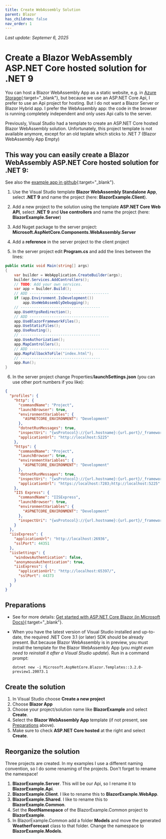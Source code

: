 ```yaml
---
title: Create WebAssembly Solution
parent: Blazor
has_children: false
nav_order: 1
---
```


_Last update: Septemer 6, 2025_

# Create a Blazor WebAssembly ASP.NET Core hosted solution for .NET 9

You can host a Blazor WebAssembly App as a static website, e.g. in [Azure Storage](https://docs.microsoft.com/en-us/azure/storage/blobs/storage-blob-static-website){:target="_blank"}, but because we use an ASP.NET Core Api, I prefer to use an Api project for hosting. But I do not want a Blazor Server or Blazor Hybrid app. I prefer the WebAssembly app: the code in the browser is running completely independent and only uses Api calls to the server.

Previously, Visual Studio had a template to create an ASP.NET Core hosted Blazor WebAssembly solution.
Unfortunately, this project template is not available anymore, except for an old teplate which sticks to .NET 7 (Blazor WebAssembly App Empty)

## This way you can easily create a Blazor WebAssembly ASP.NET Core hosted solution for .NET 9:

See also the [example app in github](https://github.com/Forestbrook/BlazorWebAssemblyAspNetHosted){:target="_blank"}.

1. Use the Visual Studio template **Blazor WebAssembly Standalone App**, select **.NET 9** and name the project (here: **BlazorExample.Client**).
2. Add a new project to the solution using the template **ASP.NET Core Web API**, select **.NET 9** and **Use controllers** and name the project (here: **BlazorExample.Server**)
3. Add Nuget package to the server project: **Microsoft.AspNetCore.Components.WebAssembly.Server**
4. Add a **reference** in the server project to the client project

5. In the server project edit **Program.cs** and add the lines between the lines:
```cs
public static void Main(string[] args)
{
	var builder = WebApplication.CreateBuilder(args);
	builder.Services.AddControllers();
	// TODO: Add your own services.
	var app = builder.Build();
	// ADD ------------------------------------
	if (app.Environment.IsDevelopment())
		app.UseWebAssemblyDebugging();
	// ------------------------------------
	app.UseHttpsRedirection();
	// ADD ------------------------------------
	app.UseBlazorFrameworkFiles();
	app.UseStaticFiles();
	app.UseRouting();
	// ------------------------------------
	app.UseAuthorization();
	app.MapControllers();
	// ADD ------------------------------------
	app.MapFallbackToFile("index.html");
	// ------------------------------------
	app.Run();
}
```

6. In the server project change Properties/**launchSettings.json** (you can use other port numbers if you like):

```json
{
  "profiles": {
	"http": {
	  "commandName": "Project",
	  "launchBrowser": true,
	  "environmentVariables": {
		"ASPNETCORE_ENVIRONMENT": "Development"
	  },
	  "dotnetRunMessages": true,
	  "inspectUri": "{wsProtocol}://{url.hostname}:{url.port}/_framework/debug/ws-proxy?browser={browserInspectUri}",
	  "applicationUrl": "http://localhost:5225"
	},
	"https": {
	  "commandName": "Project",
	  "launchBrowser": true,
	  "environmentVariables": {
		"ASPNETCORE_ENVIRONMENT": "Development"
	  },
	  "dotnetRunMessages": true,
	  "inspectUri": "{wsProtocol}://{url.hostname}:{url.port}/_framework/debug/ws-proxy?browser={browserInspectUri}",
	  "applicationUrl": "https://localhost:7283;http://localhost:5225"
	},
	"IIS Express": {
	  "commandName": "IISExpress",
	  "launchBrowser": true,
	  "environmentVariables": {
		"ASPNETCORE_ENVIRONMENT": "Development"
	  },
	  "inspectUri": "{wsProtocol}://{url.hostname}:{url.port}/_framework/debug/ws-proxy?browser={browserInspectUri}"
	}
  },
  "iisExpress": {
	"applicationUrl": "http://localhost:26936",
	"sslPort": 44351
  },
  "iisSettings": {
	"windowsAuthentication": false,
	"anonymousAuthentication": true,
	"iisExpress": {
	  "applicationUrl": "http://localhost:65397/",
	  "sslPort": 44373
	}
  }
}
```




## Preparations

* See for more details: [Get started with ASP.NET Core Blazor (in Microsoft Docs)](https://docs.microsoft.com/en-us/aspnet/core/blazor/get-started){:target="_blank"}.

* When you have the latest version of Visual Studio installed and up-to-date, the required .NET Core 3.1 (or later) SDK should be already present. But because Blazor WebAssembly is in preview, you must install the template for the Blazor WebAssembly App (_you might even need to reinstall it after a Visual Studio update_). Run in a command prompt:

   ```
   dotnet new -i Microsoft.AspNetCore.Blazor.Templates::3.2.0-preview1.20073.1
   ```

## Create the solution

1. In Visual Studio choose **Create a new project**
1. Choose **Blazor App**
1. Choose your project/solution name like **BlazorExample** and select **Create**.
1. Select the **Blazor WebAssembly App** template (if not present, see [Preparations](#Preparations) above).
1. Make sure to check **ASP.NET Core hosted** at the right and select **Create**.

## Reorganize the solution

Three projects are created. In my examples I use a different naming convention, so I do some renaming of the projects. Don't forget to rename the namespace!

1. **BlazorExample.Server**. This will be our Api, so I rename it to **BlazorExample.Api**.
1. **BlazorExample.Client**. I like to rename this to **BlazorExample.WebApp**.
1. **BlazorExample.Shared**. I like to rename this to **BlazorExample.Common**.
1. Set the **RootNamespace** of the BlazorExample.Common project to **BlazorExample**.
1. In BlazorExample.Common add a folder **Models** and move the generated **WeatherForecast** class to that folder. Change the namespace to **BlazorExample.Models**.

